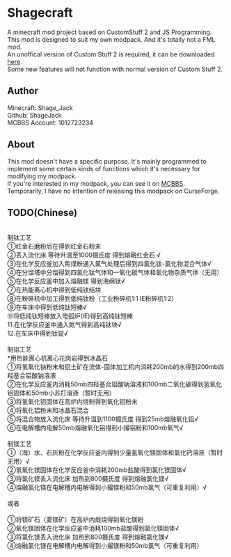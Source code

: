 # Shagecraft
A minecraft mod project based on CustomStuff 2 and JS Programming.<br>This mod is designed to suit my own modpack. And it's totally not a FML mod.<br>An unoffical version of Custom Stuff 2 is required, it can be downloaded [here](https://www.mediafire.com/file/dhif3m1dc9rd79k/CustomStuff2-0.11.29-MC1.7.10-Unoffical.jar/file).<br>Some new features will not function with normal version of Custom Stuff 2.

## Author
Minecraft: Shage_Jack<br>Github: ShageJack<br>MCBBS Account: 1012723234

## About

This mod doesn't have a specific purpose. It's mainly programmed to implement some certain kinds of functions which it's necessary for modifying my modpack.<br>If you're interested in my modpack, you can see it on [MCBBS](http://www.mcbbs.net/thread-819462-1-1.html).<br>Temporarily, I have no intention of releasing this modpack on CurseForge.

## TODO(Chinese)
<br>
制钛工艺 <br>
①红金石磨粉后在得到红金石粉末<br>
②丢入流化床 等待升温至1000摄氏度 得到熔融红金石 √<br>
③在化学反应釜加入焦煤粉通入氯气处理后得到四氯化钛-氯化物混合气体√<br>
④在分馏塔中分馏得到四氯化钛气体和一氧化碳气体和氯化物杂质气体（无用）<br>
⑤在化学反应釜中加入熔融镁 得到海绵钛√<br>
⑦在热能离心机中得到低纯钛结块<br>
⑧在粉碎机中加工得到低纯钛粉（工业粉碎机1:1 IE粉碎机1:2）<br>
⑨在车床中得到低纯钛短棒√<br>
⑩将低纯钛短棒放入电弧炉(IE)得到高纯钛短棒<br>
11.在化学反应釜中通入氮气得到高纯钛块√<br>
12.在车床中得到钛锭√<br>
<br>
制铝工艺<br>
*用热能离心机离心花岗岩得到冰晶石<br>
①将氢氧化钠粉末和铝土矿在流体-固体加工机内消耗200mb的水得到200mb四羟基合铝酸钠溶液<br>
②在化学反应釜内消耗50mb四羟基合铝酸钠溶液和100mb二氧化碳得到氢氧化铝固体和50mb小苏打溶液（暂时无用）<br>
③将氢氧化铝固体在高炉内烧制得到氧化铝粉末<br>
④将氧化铝粉末和冰晶石混合<br>
⑤将混合物放入流化床 等待升温到1100摄氏度 得到25mb熔融氧化铝√<br>
⑥在电解槽内电解50mb熔融氧化铝得到小撮铝粉和100mb氧气√<br>
<br>
制镁工艺<br>
①（海）水、石灰粉在化学反应釜内得到少量氢氧化镁固体和氯化钙溶液（暂时无用）√<br>
②氢氧化镁固体在化学反应釜中消耗200mb盐酸得到氯化镁固体√<br>
③将氯化镁丢入流化床 加热到800摄氏度 得到熔融氯化镁√<br>
④熔融氯化镁在电解槽内电解得到小撮镁粉和50mb氯气（可重复利用）√<br>
<br>
或者<br>
<br>
①将镁矿石（菱镁矿）在高炉内煅烧得到氧化镁粉<br>
②氧化镁固体在化学反应釜中消耗100mb盐酸得到氯化镁固体√<br>
③将氯化镁丢入流化床 加热到800摄氏度 得到熔融氯化镁√<br>
④熔融氯化镁在电解槽内电解得到小撮镁粉和50mb氯气（可重复利用）<br>
